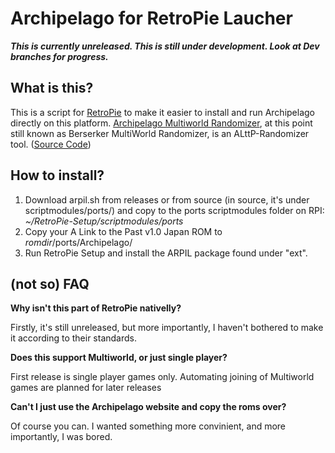 # Archipelago for RetroPie Laucher

***This is currently unreleased. This is still under development. Look at Dev branches for progress.***

## What is this?

This is a script for [RetroPie](https://retropie.org.uk/) to make it easier to install and run Archipelago directly on this platform.
[Archipelago Multiworld Randomizer](https://archipelago.gg/), at this point still known as Berserker MultiWorld Randomizer, is an ALttP-Randomizer tool. ([Source Code](https://github.com/Berserker66/MultiWorld-Utilities))

## How to install?

1. Download arpil.sh from releases or from source (in source, it's under scriptmodules/ports/) and copy to the ports scriptmodules folder on RPI: 
*~/RetroPie-Setup/scriptmodules/ports*
2. Copy your A Link to the Past v1.0 Japan ROM to  *romdir*/ports/Archipelago/
3. Run RetroPie Setup and install the ARPIL package found under "ext".

## (not so) FAQ

**Why isn't this part of RetroPie nativelly?**

Firstly, it's still unreleased, but more importantly, I haven't bothered to make it according to their standards.

**Does this support Multiworld, or just single player?**

First release is single player games only. Automating joining of Multiworld games are planned for later releases

**Can't I just use the Archipelago website and copy the roms over?**

Of course you can. I wanted something more convinient, and more importantly, I was bored.
